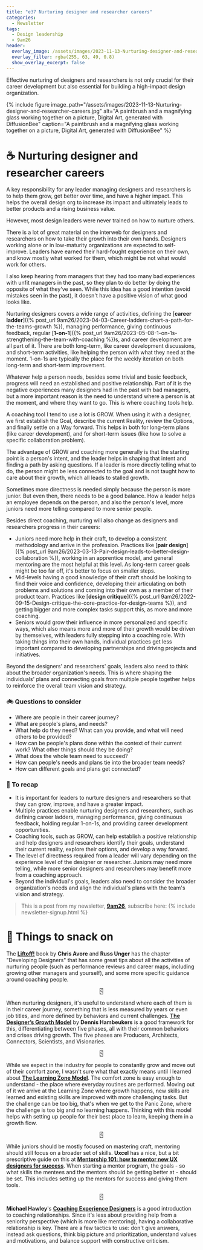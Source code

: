 ```yaml
---
title: "e37 Nurturing designer and researcher careers"
categories:
  - Newsletter
tags:
  - Design leadership
  - 9am26
header:
  overlay_image: /assets/images/2023-11-13-Nurturing-designer-and-researcher-careers.jpg
  overlay_filter: rgba(255, 63, 49, 0.8)
  show_overlay_excerpt: false
---
```


Effective nurturing of designers and researchers is not only crucial for their career development but also essential for building a high-impact design organization.

{% include figure image_path="/assets/images/2023-11-13-Nurturing-designer-and-researcher-careers.jpg" alt="A paintbrush and a magnifying glass working together on a picture, Digital Art, generated with DiffusionBee" caption="A paintbrush and a magnifying glass working together on a picture, Digital Art, generated with DiffusionBee" %}

# ☕ Nurturing designer and researcher careers

A key responsibility for any leader managing designers and researchers is to help them grow, get better over time, and have a higher impact. This helps the overall design org to increase its impact and ultimately leads to better products and a rising business value. 

However, most design leaders were never trained on how to nurture others. 

There is a lot of great material on the interweb for designers and researchers on how to take their growth into their own hands. Designers working alone or in low-maturity organizations are expected to self-improve. Leaders have earned their hard-fought experience on their own, and know mostly what worked for them, which might be not what would work for others.

I also keep hearing from managers that they had too many bad experiences with unfit managers in the past, so they plan to do better by doing the opposite of what they've seen. While this idea has a good intention (avoid mistakes seen in the past), it doesn't have a positive vision of what good looks like.

Nurturing designers covers a wide range of activities, defining the [**career ladder**]({% post_url 9am26/2023-04-03-Career-ladders-chart-a-path-for-the-teams-growth %}), managing performance, giving continuous feedback, regular [**1-on-1**]({% post_url 9am26/2023-05-08-1-on-1s-strengthening-the-team-with-coaching %})s, and career development are all part of it. There are both long-term, like career development discussions, and short-term activities, like helping the person with what they need at the moment. 1-on-1s are typically the place for the weekly iteration on both long-term and short-term improvement.

Whatever help a person needs, besides some trivial and basic feedback, progress will need an established and positive relationship. Part of it is the negative experiences many designers had in the past with bad managers, but a more important reason is the need to understand where a person is at the moment, and where they want to go. This is where coaching tools help.

A coaching tool I tend to use a lot is GROW. When using it with a designer, we first establish the Goal, describe the current Reality, review the Options, and finally settle on a Way forward. This helps in both for long-term plans (like career development), and for short-term issues (like how to solve a specific collaboration problem). 

The advantage of GROW and coaching more generally is that the starting point is a person's intent, and the leader helps in shaping that intent and finding a path by asking questions. If a leader is more directly telling what to do, the person might be less connected to the goal and is not taught how to care about their growth, which all leads to stalled growth.

Sometimes more directness is needed simply because the person is more junior. But even then, there needs to be a good balance. How a leader helps an employee depends on the person, and also the person's level, more juniors need more telling compared to more senior people.

Besides direct coaching, nurturing will also change as designers and researchers progress in their careers:
- Juniors need more help in their craft, to develop a consistent methodology and arrive in the profession. Practices like [**pair design**]({% post_url 9am26/2023-03-13-Pair-design-leads-to-better-design-collaboration %}), working in an apprentice model, and general mentoring are the most helpful at this level. As long-term career goals might be too far off, it's better to focus on smaller steps.
- Mid-levels having a good knowledge of their craft should be looking to find their voice and confidence, developing their articulating on both problems and solutions and coming into their own as a member of their product team. Practices like [**design critique**]({% post_url 9am26/2022-09-15-Design-critique-the-core-practice-for-design-teams %}), and getting bigger and more complex tasks support this, as more and more coaching.
- Seniors would grow their influence in more personalized and specific ways, which also means more and more of their growth would be driven by themselves, with leaders fully stepping into a coaching role. With taking things into their own hands, individual practices get less important compared to developing partnerships and driving projects and initiatives.

Beyond the designers' and researchers' goals, leaders also need to think about the broader organization's needs. This is where shaping the individuals' plans and connecting goals from multiple people together helps to reinforce the overall team vision and strategy. 

### 🚲 Questions to consider

- Where are people in their career journey?
- What are people's plans, and needs?
- What help do they need? What can you provide, and what will need others to be provided?
- How can be people's plans done within the context of their current work? What other things should they be doing?
- What does the whole team need to succeed?
- How can people's needs and plans tie into the broader team needs?
- How can different goals and plans get connected?
  
### 🥤 To recap

- It is important for leaders to nurture designers and researchers so that they can grow, improve, and have a greater impact.
- Multiple practices enable nurturing designers and researchers, such as defining career ladders, managing performance, giving continuous feedback, holding regular 1-on-1s, and providing career development opportunities.
- Coaching tools, such as GROW, can help establish a positive relationship and help designers and researchers identify their goals, understand their current reality, explore their options, and develop a way forward.
- The level of directness required from a leader will vary depending on the experience level of the designer or researcher. Juniors may need more telling, while more senior designers and researchers may benefit more from a coaching approach.
- Beyond the individual's goals, leaders also need to consider the broader organization's needs and align the individual's plans with the team's vision and strategy.

> This is a post from my newsletter, **[9am26](https://polgarp.com/categories/newsletter/)**, subscribe here:
> {% include newsletter-signup.html %}

# 🍪 Things to snack on

The [**Liftoff!**](https://rosenfeldmedia.com/books/ux-leadership/) book by **Chris Avore** and **Russ Unger** has the chapter "Developing Designers" that has some great tips about all the activities of nurturing people (such as performance reviews and career maps, including growing other managers and yourself), and some more specific guidance around coaching people. 

<p style="text-align: center;">🁺</p>

When nurturing designers, it's useful to understand where each of them is in their career journey, something that is less measured by years or even job titles, and more defined by behaviors and current challenges. [**The Designer’s Growth Model**](https://medium.com/design-leadership-notebook/the-designers-growth-model-8240dafb7137) by **Dennis Hambeukers** is a good framework for this, differentiating between five phases, all with their common behaviors and crises driving growth. The five phases are Producers, Architects, Connectors, Scientists, and Visionaries.

<p style="text-align: center;">🁺</p>

While we expect in the industry for people to constantly grow and move out of their comfort zone, I wasn't sure what that exactly means until I learned about [**The Learning Zone Model**](https://www.mindtools.com/a0bop9z/the-learning-zone-model). The comfort zone is easy enough to understand - the place where everyday routines are performed. Moving out of it we arrive at the Learning Zone where growth happens, new skills are learned and existing skills are improved with more challenging tasks. But the challenge can be too big, that's when we get to the Panic Zone, where the challenge is too big and no learning happens. Thinking with this model helps with setting up people for their best place to learn, keeping them in a growth flow. 

<p style="text-align: center;">🁺</p>

While juniors should be mostly focused on mastering craft, mentoring should still focus on a broader set of skills. **Uxcel** has a nice, but a bit prescriptive guide on this at [**Mentorship 101: how to mentor new UX designers for success**](https://uxcel.com/guides/ux-team-management/mentorship). When starting a mentor program, the goals - so what skills the mentees and the mentors should be getting better at - should be set. This includes setting up the mentors for success and giving them tools.

<p style="text-align: center;">🁺</p>

**Michael Hawley**'s [**Coaching Experience Designers**](https://www.uxmatters.com/mt/archives/2012/03/coaching-experience-designers.php) is a good introduction to coaching relationships. Since it's less about providing help from a seniority perspective (which is more like mentoring), having a collaborative relationship is key. There are a few tactics to use: don't give answers, instead ask questions, think big picture and prioritization, understand values and motivations, and balance support with constructive criticism. 